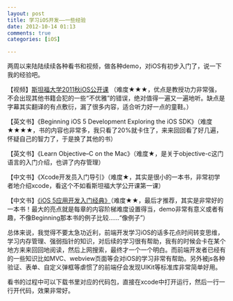 ```yaml
---
layout: post
title: 学习iOS开发——一些经验
date: 2012-10-14 01:13
comments: true
categories: [iOS]

---
```


两周以来陆陆续续各种看书和视频，做各种demo，对iOS有初步入门了，说一下我的经验吧。

【视频】<a href="http://www.youku.com/playlist_show/id_16853809.html">斯坦福大学2011秋iOS公开课</a> （难度★★★，优点是教授功力非常强，不会出现其他书籍会犯的一些“不优雅”的错误，绝对值得一遍又一遍地听。缺点是字幕其实翻译的有点敷衍，漏了很多内容，适合听力好一点的童鞋。）

【英文书】《Beginning iOS 5 Development Exploring the iOS SDK》（难度★★★★，书的内容也非常多，我只看了20%就卡住了，来来回回看了好几遍，怀疑自己的智力了，于是换了其他的书）

【英文书】《Learn Objective–C on the Mac》（难度★，是关于objective-c这门语言的入门介绍，也讲了内存管理）

【中文书】《Xcode开发员入门导引》（难度★，其实是很小的一本书，非常初学者地介绍xcode，看这个不如看斯坦福大学公开课第一课）

【中文书】<a href="http://book.douban.com/subject/10834006/">《iOS 5应用开发入门经典》</a>（难度★★，最后才推荐，其实是非常好的一本书！最大的亮点就是每章的内容阶梯难度设置得当，demo非常有意义或者有趣，不像Beginning那本书的例子比较……“像例子”）

总体来说，我觉得不要太急功近利，前端开发学习iOS的话多花点时间转变思维，学习内存管理、强弱指针的知识，对后续的学习很有帮助，我有的时候会卡在某个地方来来回回地阅读，然后上网搜索，最终才一个一个明白。而前端开发者已经有的一些知识比如MVC、webview页面等会对iOS的学习非常有帮助。另外被js各种验证、表单、自定义弹框等虐惯了的前端仔会发现UIKit等标准库非常简单好用。

看书的过程中可以下载书里对应的代码包，直接在xcode中打开运行，然后一行一行开代码，效果非常好。

